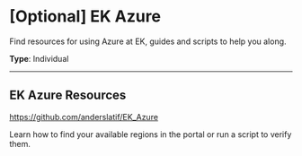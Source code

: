# [Optional] EK Azure

Find resources for using Azure at EK, guides and scripts to help you along.

**Type**: Individual

---

## EK Azure Resources

https://github.com/anderslatif/EK_Azure

Learn how to find your available regions in the portal or run a script to verify them.

